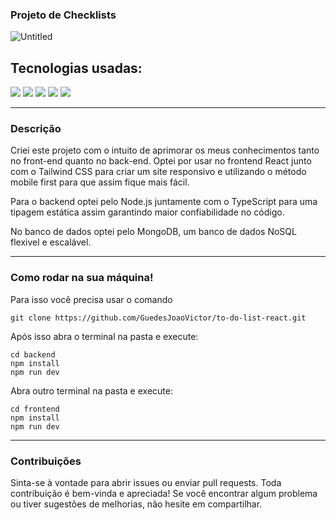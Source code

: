 ### Projeto de Checklists

![Untitled](https://github.com/user-attachments/assets/0e183ae1-6afc-4a0f-97b6-8e39c74e6992)

## Tecnologias usadas: 

<div style="display: inline-block">
    <img src="https://img.shields.io/badge/Node.js-43853D?style=for-the-badge&logo=node.js&logoColor=white">
    <img src="https://img.shields.io/badge/TypeScript-007ACC?style=for-the-badge&logo=typescript&logoColor=white">
    <img src="https://img.shields.io/badge/React-20232A?style=for-the-badge&logo=react&logoColor=61DAFB">
    <img src="	https://img.shields.io/badge/Tailwind_CSS-38B2AC?style=for-the-badge&logo=tailwind-css&logoColor=white">
    <img src="https://img.shields.io/badge/MongoDB-4EA94B?style=for-the-badge&logo=mongodb&logoColor=white">
</div>
<hr>

### Descrição
<p>Criei este projeto com o intuito de aprimorar os meus conhecimentos tanto no front-end quanto no back-end.
Optei por usar no frontend React junto com o Tailwind CSS para criar um site responsivo e utilizando o método mobile first para que assim fique mais fácil.</p> 
<p>Para o backend optei pelo Node.js juntamente com o TypeScript para uma tipagem estática assim garantindo maior confiabilidade no código.</p> 
<p>No banco de dados optei pelo MongoDB, um banco de dados NoSQL flexivel e escalável.</p>

<hr>

### Como rodar na sua máquina!

<p>Para isso você precisa usar o comando</p>


```
git clone https://github.com/GuedesJoaoVictor/to-do-list-react.git

```

<p>Após isso abra o terminal na pasta e execute:</p>

```
cd backend
npm install
npm run dev
```
<p>Abra outro terminal na pasta e execute:</p>

```
cd frontend
npm install
npm run dev
```

<hr>

### Contribuições
Sinta-se à vontade para abrir issues ou enviar pull requests. Toda contribuição é bem-vinda e apreciada! Se você encontrar algum problema ou tiver sugestões de melhorias, não hesite em compartilhar.

